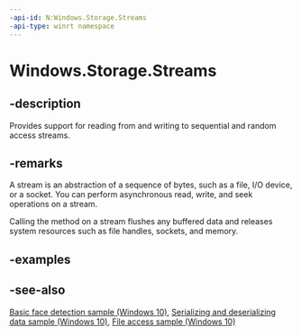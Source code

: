 ```yaml
---
-api-id: N:Windows.Storage.Streams
-api-type: winrt namespace
---
```


# Windows.Storage.Streams

## -description
Provides support for reading from and writing to sequential and random access streams.

## -remarks
A stream is an abstraction of a sequence of bytes, such as a file, I/O device, or a socket. You can perform asynchronous read, write, and seek operations on a stream.

Calling the  method on a stream flushes any buffered data and releases system resources such as file handles, sockets, and memory.

## -examples

## -see-also
[Basic face detection sample (Windows 10)](http://go.microsoft.com/fwlink/p/?LinkId=620512), [Serializing and deserializing data sample (Windows 10)](http://go.microsoft.com/fwlink/p/?LinkId=620535), [File access sample (Windows 10)](http://go.microsoft.com/fwlink/p/?LinkId=619995)
